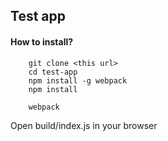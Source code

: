 ## Test app

#### How to install?

  ```shell
      git clone <this url>
      cd test-app
      npm install -g webpack
      npm install

      webpack
  ```

Open build/index.js in your browser
